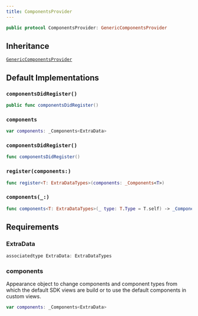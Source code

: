 ```yaml
---
title: ComponentsProvider
---
```


``` swift
public protocol ComponentsProvider: GenericComponentsProvider 
```

## Inheritance

[`GenericComponentsProvider`](../generic-components-provider)

## Default Implementations

### `componentsDidRegister()`

``` swift
public func componentsDidRegister() 
```

### `components`

``` swift
var components: _Components<ExtraData> 
```

### `componentsDidRegister()`

``` swift
func componentsDidRegister() 
```

### `register(components:)`

``` swift
func register<T: ExtraDataTypes>(components: _Components<T>) 
```

### `components(_:)`

``` swift
func components<T: ExtraDataTypes>(_ type: T.Type = T.self) -> _Components<T> 
```

## Requirements

### ExtraData

``` swift
associatedtype ExtraData: ExtraDataTypes
```

### components

Appearance object to change components and component types from which the default SDK views are build
or to use the default components in custom views.

``` swift
var components: _Components<ExtraData> 
```
